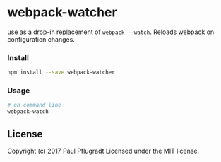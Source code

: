 # webpack-watcher

use as a drop-in replacement of `webpack --watch`.
Reloads webpack on configuration changes.

### Install
```sh
npm install --save webpack-watcher
```

### Usage
```sh
# on command line
webpack-watch
```

## License
Copyright (c) 2017 Paul Pflugradt
Licensed under the MIT license.
